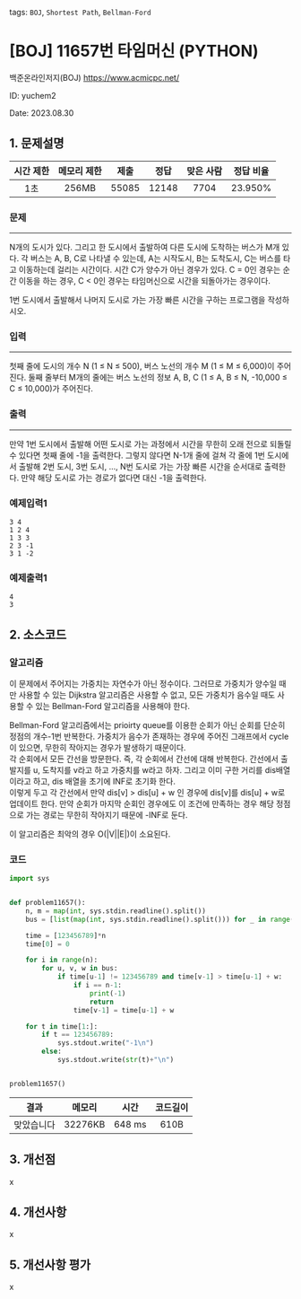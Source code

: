tags: `BOJ`, `Shortest Path`, `Bellman-Ford`
# [BOJ] 11657번 타임머신 (PYTHON)
백준온라인저지(BOJ) https://www.acmicpc.net/

ID: yuchem2

Date: 2023.08.30
## 1. 문제설명
| 시간 제한 | 메모리 제한 | 제출  | 정답 | 맞은 사람 | 정답 비율 |
| :---: | :---: | :---: | :---: | :---: | :---: |
| 1초  | 256MB | 55085 | 12148 | 7704  | 23.950% |

### 문제
---
N개의 도시가 있다. 그리고 한 도시에서 출발하여 다른 도시에 도착하는 버스가 M개 있다. 각 버스는 A, B, C로 나타낼 수 있는데, A는 시작도시, B는 도착도시, C는 버스를 타고 이동하는데 걸리는 시간이다. 시간 C가 양수가 아닌 경우가 있다. C = 0인 경우는 순간 이동을 하는 경우, C < 0인 경우는 타임머신으로 시간을 되돌아가는 경우이다.

1번 도시에서 출발해서 나머지 도시로 가는 가장 빠른 시간을 구하는 프로그램을 작성하시오.

### 입력
---
첫째 줄에 도시의 개수 N (1 ≤ N ≤ 500), 버스 노선의 개수 M (1 ≤ M ≤ 6,000)이 주어진다. 둘째 줄부터 M개의 줄에는 버스 노선의 정보 A, B, C (1 ≤ A, B ≤ N, -10,000 ≤ C ≤ 10,000)가 주어진다. 

### 출력
---
만약 1번 도시에서 출발해 어떤 도시로 가는 과정에서 시간을 무한히 오래 전으로 되돌릴 수 있다면 첫째 줄에 -1을 출력한다. 그렇지 않다면 N-1개 줄에 걸쳐 각 줄에 1번 도시에서 출발해 2번 도시, 3번 도시, ..., N번 도시로 가는 가장 빠른 시간을 순서대로 출력한다. 만약 해당 도시로 가는 경로가 없다면 대신 -1을 출력한다.

### 예제입력1
```
3 4
1 2 4
1 3 3
2 3 -1
3 1 -2
```
### 예제출력1
```
4
3
```
## 2. 소스코드

### 알고리즘
이 문제에서 주어지는 가중치는 자연수가 아닌 정수이다. 그러므로 가중치가 양수일 때만 사용할 수 있는 Dijkstra 알고리즘은 사용할 수 없고, 모든 가중치가 음수일 때도 사용할 수 있는 Bellman-Ford 알고리즘을 사용해야 한다.

Bellman-Ford 알고리즘에서는 prioirty queue를 이용한 순회가 아닌 순회를 단순히 정점의 개수-1번 반복한다. 가중치가 음수가 존재하는 경우에 주어진 그래프에서 cycle이 있으면, 무한히 작아지는 경우가 발생하기 때문이다.  
각 순회에서 모든 간선을 방문한다. 즉, 각 순회에서 간선에 대해 반복한다. 간선에서 출발지를 u, 도착지를 v라고 하고 가중치를 w라고 하자. 그리고 이미 구한 거리를 dis배열이라고 하고, dis 배열을 초기에 INF로 초기화 한다.  
이렇게 두고 각 간선에서 만약 dis[v] > dis[u] + w 인 경우에 dis[v]를 dis[u] + w로 업데이트 한다. 만약 순회가 마지막 순회인 경우에도 이 조건에 만족하는 경우 해당 정점으로 가는 경로는 무한히 작아지기 때문에 -INF로 둔다.  

이 알고리즘은 최악의 경우 O(|V||E|)이 소요된다. 


### 코드
```Python
import sys


def problem11657():
    n, m = map(int, sys.stdin.readline().split())
    bus = [list(map(int, sys.stdin.readline().split())) for _ in range(m)]

    time = [123456789]*n
    time[0] = 0

    for i in range(n):
        for u, v, w in bus:
            if time[u-1] != 123456789 and time[v-1] > time[u-1] + w:
                if i == n-1:
                    print(-1)
                    return
                time[v-1] = time[u-1] + w

    for t in time[1:]:
        if t == 123456789:
            sys.stdout.write("-1\n")
        else:
            sys.stdout.write(str(t)+"\n")


problem11657()

```

| 결과 | 메모리 | 시간 | 코드길이 |
|:---:|:-----: | :---: | :----: |
| 맞았습니다 | 32276KB | 648 ms | 610B |

## 3. 개선점
x
## 4. 개선사항

x

## 5. 개선사항 평가
x
